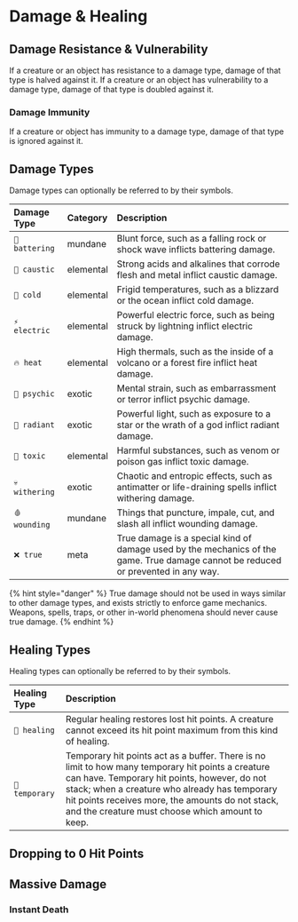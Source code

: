 # Damage & Healing

## Damage Resistance & Vulnerability

If a creature or an object has resistance to a damage type, damage of that type is halved against it. If a creature or an object has vulnerability to a damage type, damage of that type is doubled against it.

### Damage Immunity

If a creature or object has immunity to a damage type, damage of that type is ignored against it.

## Damage Types

Damage types can optionally be referred to by their symbols.

| Damage Type | Category | Description |
| :--- | :--- | :--- |
| `💢 battering` | mundane | Blunt force, such as a falling rock or shock wave inflicts battering damage. |
| `🧪 caustic` | elemental | Strong acids and alkalines that corrode flesh and metal inflict caustic damage. |
| `🧊 cold` | elemental | Frigid temperatures, such as a blizzard or the ocean inflict cold damage. |
| `⚡ electric` | elemental | Powerful electric force, such as being struck by lightning inflict electric damage. |
| `🔥 heat` | elemental | High thermals, such as the inside of a volcano or a forest fire inflict heat damage. |
| `🧠 psychic` | exotic | Mental strain, such as embarrassment or terror inflict psychic damage. |
| `🌟 radiant` | exotic | Powerful light, such as exposure to a star or the wrath of a god inflict radiant damage. |
| `🦠 toxic` | elemental | Harmful substances, such as venom or poison gas inflict toxic damage. |
| `💀 withering` | exotic | Chaotic and entropic effects, such as antimatter or life-draining spells inflict withering damage. |
| `🩸 wounding` | mundane | Things that puncture, impale, cut, and slash all inflict wounding damage. |
| `❌ true` | meta | True damage is a special kind of damage used by the mechanics of the game. True damage cannot be reduced or prevented in any way. |

{% hint style="danger" %}
True damage should not be used in ways similar to other damage types, and exists strictly to enforce game mechanics. Weapons, spells, traps, or other in-world phenomena should never cause true damage.
{% endhint %}

## Healing Types

Healing types can optionally be referred to by their symbols.

| Healing Type | Description |
| :--- | :--- |
| `💖 healing` | Regular healing restores lost hit points. A creature cannot exceed its hit point maximum from this kind of healing. |
| `💛 temporary` | Temporary hit points act as a buffer. There is no limit to how many temporary hit points a creature can have. Temporary hit points, however, do not stack; when a creature who already has temporary hit points receives more, the amounts do not stack, and the creature must choose which amount to keep. |

## Dropping to 0 Hit Points

## Massive Damage

### Instant Death

